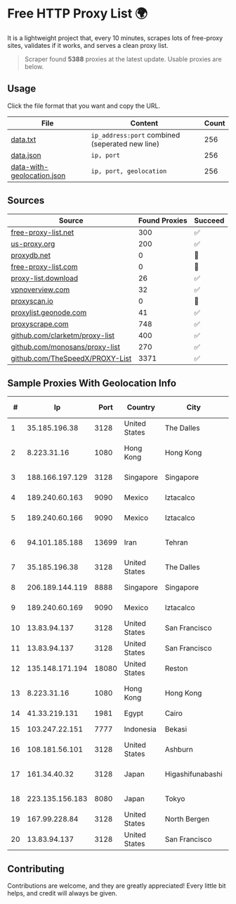 
# Free HTTP Proxy List 🌍

It is a lightweight project that, every 10 minutes, scrapes lots of free-proxy sites, validates if it works, and serves a clean proxy list.


> Scraper found **5388** proxies at the latest update. Usable proxies are below.

## Usage

Click the file format that you want and copy the URL.


|File|Content|Count|
|----|-------|-----|
|[data.txt](https://raw.githubusercontent.com/themiralay/Proxy-List-World/master/data.txt)|`ip_address:port` combined (seperated new line)|256|
|[data.json](https://raw.githubusercontent.com/themiralay/Proxy-List-World/master/data.json)|`ip, port`|256|
|[data-with-geolocation.json](https://raw.githubusercontent.com/themiralay/Proxy-List-World/master/data-with-geolocation.json)|`ip, port, geolocation`|256|

## Sources

|Source|Found Proxies|Succeed|
|------|-------------|-------|
|[free-proxy-list.net](https://free-proxy-list.net)|300|✅|
|[us-proxy.org](https://www.us-proxy.org)|200|✅|
|[proxydb.net](http://proxydb.net)|0|🚫|
|[free-proxy-list.com](https://free-proxy-list.com/?page=&port=&type%5B%5D=http&type%5B%5D=https&up_time=0&search=Search)|0|🚫|
|[proxy-list.download](https://www.proxy-list.download/HTTP)|26|✅|
|[vpnoverview.com](https://vpnoverview.com/privacy/anonymous-browsing/free-proxy-servers)|32|✅|
|[proxyscan.io](https://www.proxyscan.io)|0|🚫|
|[proxylist.geonode.com](https://proxylist.geonode.com/api/proxy-list?limit=300&page=1&sort_by=lastChecked&sort_type=desc&protocols=http,https)|41|✅|
|[proxyscrape.com](https://api.proxyscrape.com/v2/?request=displayproxies&protocol=http&timeout=10000&country=all&ssl=all&anonymity=all)|748|✅|
|[github.com/clarketm/proxy-list](https://raw.githubusercontent.com/clarketm/proxy-list/master/proxy-list-raw.txt)|400|✅|
|[github.com/monosans/proxy-list](https://raw.githubusercontent.com/monosans/proxy-list/main/proxies/http.txt)|270|✅|
|[github.com/TheSpeedX/PROXY-List](https://raw.githubusercontent.com/TheSpeedX/PROXY-List/master/http.txt)|3371|✅|


## Sample Proxies With Geolocation Info

|#|Ip|Port|Country|City|Internet Service Provider|
|-|--|----|-------|----|-------------------------|
|1|35.185.196.38|3128|United States|The Dalles|Google LLC|
|2|8.223.31.16|1080|Hong Kong|Hong Kong|Alibaba (US) Technology Co., Ltd.|
|3|188.166.197.129|3128|Singapore|Singapore|DigitalOcean, LLC|
|4|189.240.60.163|9090|Mexico|Iztacalco|Uninet S.A. de C.V.|
|5|189.240.60.166|9090|Mexico|Iztacalco|Uninet S.A. de C.V.|
|6|94.101.185.188|13699|Iran|Tehran|Noyan Abr Arvan Co. ( Private Joint Stock)|
|7|35.185.196.38|3128|United States|The Dalles|Google LLC|
|8|206.189.144.119|8888|Singapore|Singapore|DigitalOcean, LLC|
|9|189.240.60.169|9090|Mexico|Iztacalco|Uninet S.A. de C.V.|
|10|13.83.94.137|3128|United States|San Francisco|Microsoft Corporation|
|11|13.83.94.137|3128|United States|San Francisco|Microsoft Corporation|
|12|135.148.171.194|18080|United States|Reston|OVH SAS|
|13|8.223.31.16|1080|Hong Kong|Hong Kong|Alibaba (US) Technology Co., Ltd.|
|14|41.33.219.131|1981|Egypt|Cairo|TE Data|
|15|103.247.22.151|7777|Indonesia|Bekasi|PT wifian Solution|
|16|108.181.56.101|3128|United States|Ashburn|Psychz Networks|
|17|161.34.40.32|3128|Japan|Higashifunabashi|NTT PC Communications, Inc.|
|18|223.135.156.183|8080|Japan|Tokyo|So-net Corporation|
|19|167.99.228.84|3128|United States|North Bergen|DigitalOcean, LLC|
|20|13.83.94.137|3128|United States|San Francisco|Microsoft Corporation|



## Contributing

Contributions are welcome, and they are greatly appreciated! Every
little bit helps, and credit will always be given.

